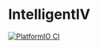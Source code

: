 # IntelligentIV

[![PlatformIO CI](https://github.com/AsimHassan/IntelligentIV/actions/workflows/main.yml/badge.svg)](https://github.com/AsimHassan/IntelligentIV/actions/workflows/main.yml)
